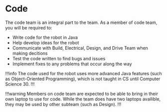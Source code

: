 # Code
The code team is an integral part to the team. As a member of code team, you will be required to:
* Write code for the robot in Java
* Help develop ideas for the robot
* Communicate with Build, Electrical, Design, and Drive Team when making decitions
* Test the code written to find bugs and issues
* Implement fixes to any problems that occur along the way

!!!info
The code used for the robot uses more advanced Java features (such as Object-Oriented Programming), which is not taught in CS until Computer Science 30.
!!!

!!!warning
Members on code team are expected to be able to bring in their own laptop to use for code. While the team does have two laptops availible, they may be used by other subteam (such as Design).
!!!